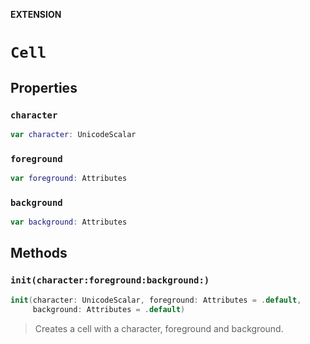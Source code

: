 **EXTENSION**

# `Cell`

## Properties
### `character`

```swift
var character: UnicodeScalar
```

### `foreground`

```swift
var foreground: Attributes
```

### `background`

```swift
var background: Attributes
```

## Methods
### `init(character:foreground:background:)`

```swift
init(character: UnicodeScalar, foreground: Attributes = .default,
     background: Attributes = .default)
```

> Creates a cell with a character, foreground and background.
